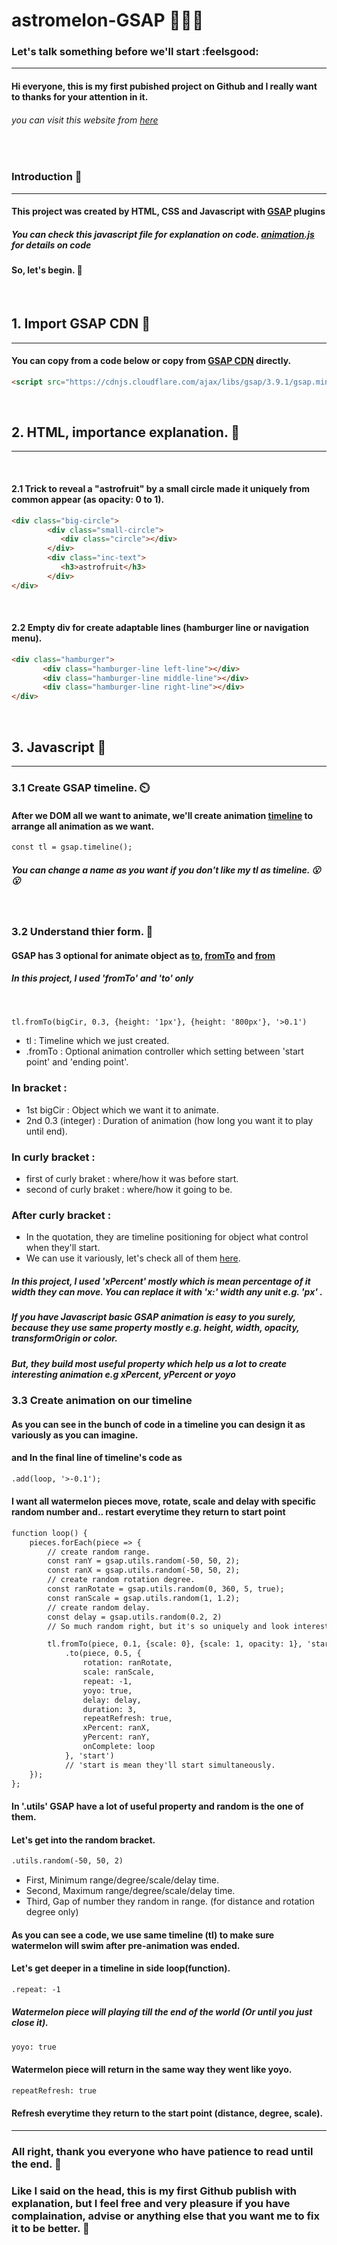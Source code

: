 # astromelon-GSAP 🍉🧑‍🚀

### Let's talk something before we'll start  :feelsgood:
____________
#### Hi everyone, this is my first pubished project on Github and I really want to thanks for your attention in it. 
###### you can visit this website from [here](https://napatt-c.github.io/astromelon-GSAP/)

<br> 

### Introduction 🧦
____________

#### This project was created by HTML, CSS and Javascript with [GSAP](https://greensock.com) plugins

##### You can check this javascript file for explanation on code. [animation.js](https://github.com/Napatt-C/astromelon-GSAP/blob/main/animation.js) for details on code

#### So, let's begin. :dash:

<br>

## 1. Import GSAP CDN 🧦
_____________

#### You can copy from a code below or copy from [GSAP CDN](https://greensock.com/docs/v3/Installation) directly.

```html
<script src="https://cdnjs.cloudflare.com/ajax/libs/gsap/3.9.1/gsap.min.js"></script>
```
<br>

## 2. HTML, importance explanation. 🍊
______________

<br>

#### 2.1 Trick to reveal a "astrofruit" by a small circle made it uniquely from common appear (as opacity: 0 to 1).
```html
<div class="big-circle">
        <div class="small-circle">
           <div class="circle"></div>
        </div>
        <div class="inc-text">
           <h3>astrofruit</h3>
        </div>
</div>
```
<br>

#### 2.2 Empty div for create adaptable lines (hamburger line or navigation menu).
```html
<div class="hamburger">
       <div class="hamburger-line left-line"></div>
       <div class="hamburger-line middle-line"></div>
       <div class="hamburger-line right-line"></div>
</div>
```

<br>

## 3. Javascript :banana:
_________________

### 3.1 Create GSAP timeline. ⏲️

#### After we DOM all we want to animate, we'll create animation [timeline](https://greensock.com/docs/v3/GSAP/Timeline) to arrange all animation as we want.
```html
const tl = gsap.timeline();
```
##### You can change a name as you want if you don't like my tl as timeline. 😮	:open_mouth:

<br>

### 3.2 Understand thier form. 🦾

#### GSAP has 3 optional for animate object as [to](https://greensock.com/docs/v3/GSAP/gsap.to()), [fromTo](https://greensock.com/docs/v3/GSAP/gsap.fromTo()) and [from](https://greensock.com/docs/v3/GSAP/gsap.from())
##### In this project, I used 'fromTo' and 'to' only 
<br>

```html
tl.fromTo(bigCir, 0.3, {height: '1px'}, {height: '800px'}, '>0.1')
```
* tl : Timeline which we just created.
* .fromTo : Optional animation controller which setting between 'start point' and 'ending point'.
### In bracket : 
* 1st bigCir : Object which we want it to animate.
* 2nd 0.3 (integer) : Duration of animation (how long you want it to play until end). 
### In curly bracket :
* first of curly braket : where/how it was before start.
* second of curly braket : where/how it going to be.
### After curly bracket :
* In the quotation, they are timeline positioning for object what control when they'll start.
* We can use it variously, let's check all of them [here](https://greensock.com/docs/v3/GSAP/Timeline).
##### In this project, I used 'xPercent' mostly which is mean percentage of it width they can move. You can replace it with 'x:' width any unit e.g. 'px' . 
##### If you have Javascript basic GSAP animation is easy to you surely, because they use same property mostly e.g. height, width, opacity, transformOrigin or color. 
##### But, they build most useful property which help us a lot to create interesting animation e.g xPercent, yPercent or yoyo


### 3.3 Create animation on our timeline 

#### As you can see in the bunch of code in a timeline you can design it as variously as you can imagine. 
#### and In the final line of timeline's code as 
```html
.add(loop, '>-0.1');
```
#### I want all watermelon pieces move, rotate, scale and delay with specific random number and.. restart everytime they return to start point
```html
function loop() {
    pieces.forEach(piece => {
        // create random range.
        const ranY = gsap.utils.random(-50, 50, 2);
        const ranX = gsap.utils.random(-50, 50, 2);
        // create random rotation degree.
        const ranRotate = gsap.utils.random(0, 360, 5, true);
        const ranScale = gsap.utils.random(1, 1.2);
        // create random delay.
        const delay = gsap.utils.random(0.2, 2)
        // So much random right, but it's so uniquely and look interesting (maybe, for me only).

        tl.fromTo(piece, 0.1, {scale: 0}, {scale: 1, opacity: 1}, 'start')
            .to(piece, 0.5, {
                rotation: ranRotate,
                scale: ranScale,
                repeat: -1,
                yoyo: true,
                delay: delay,
                duration: 3, 
                repeatRefresh: true,
                xPercent: ranX,
                yPercent: ranY,
                onComplete: loop
            }, 'start')
            // 'start is mean they'll start simultaneously.
    });
};
```

#### In '.utils' GSAP have a lot of useful property and random is the one of them.

#### Let's get into the random bracket.
```html
.utils.random(-50, 50, 2)
```
* First, Minimum range/degree/scale/delay time.
* Second, Maximum range/degree/scale/delay time.
* Third, Gap of number they random in range. (for distance and rotation degree only)

#### As you can see a code, we use same timeline (tl) to make sure watermelon will swim after pre-animation was ended.
#### Let's get deeper in a timeline in side loop(function).

```html
.repeat: -1
```
##### Watermelon piece will playing till the end of the world (Or until you just close it).

```html
yoyo: true
```
#### Watermelon piece will return in the same way they went like yoyo.

```html
repeatRefresh: true
```
#### Refresh everytime they return to the start point (distance, degree, scale).

________________

### All right, thank you everyone who have patience to read until the end. :pray:
### Like I said on the head, this is my first Github publish with explanation, but I feel free and very pleasure if you have complaination, advise or anything else that you want me to fix it to be better. :open_hands:
